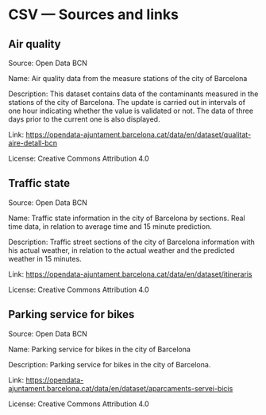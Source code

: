 # CSV — Sources and links

## Air quality
Source: Open Data BCN

Name: Air quality data from the measure stations of the city of Barcelona

Description: This dataset contains data of the contaminants measured in the stations of the city of Barcelona. The update is carried out in intervals of one hour indicating whether the value is validated or not. The data of three days prior to the current one is also displayed.

Link: https://opendata-ajuntament.barcelona.cat/data/en/dataset/qualitat-aire-detall-bcn

License: Creative Commons Attribution 4.0

## Traffic state
Source: Open Data BCN

Name: Traffic state information in the city of Barcelona by sections. Real time data, in relation to average time and 15 minute prediction.

Description: Traffic street sections of the city of Barcelona information with his actual weather, in relation to the actual weather and the predicted weather in 15 minutes.

Link: https://opendata-ajuntament.barcelona.cat/data/en/dataset/itineraris

License: Creative Commons Attribution 4.0

## Parking service for bikes
Source: Open Data BCN

Name: Parking service for bikes in the city of Barcelona

Description: Parking service for bikes in the city of Barcelona.

Link: https://opendata-ajuntament.barcelona.cat/data/en/dataset/aparcaments-servei-bicis

License: Creative Commons Attribution 4.0

